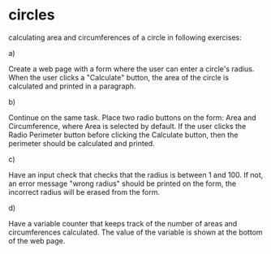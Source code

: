 # circles
calculating area and circumferences of a circle in following exercises:

a)

Create a web page with a form where the user can enter a circle's radius. When the user clicks a "Calculate" button, the area of ​​the circle is calculated and printed in a paragraph.

b)

Continue on the same task. Place two radio buttons on the form: Area and Circumference, where Area is selected by default. If the user clicks the Radio Perimeter button before clicking the Calculate button, then the perimeter should be calculated and printed.

c)

Have an input check that checks that the radius is between 1 and 100. If not, an error message "wrong radius" should be printed on the form, the incorrect radius will be erased from the form.

d)

Have a variable counter that keeps track of the number of areas and circumferences calculated. The value of the variable is shown at the bottom of the web page.

